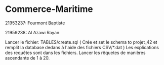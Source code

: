 # Commerce-Maritime

21953237: Fourmont Baptiste

21959238: Al Azawi Rayan


Lancer le fichier: TABLES/create.sql  ( Crée et set le schema to projet_42 et remplit la database dedans à l'aide des fichiers CSV/*.dat ) 
Les explications des requêtes sont dans les fichiers.
Lancer les rêquetes de manières ascendante de 1 à 20.
